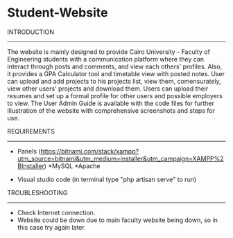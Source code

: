 # Student-Website

INTRODUCTION

------------


The website is mainly designed to provide Cairo University - Faculty of Engineering students with a communication platform where they can interact through posts and comments, and view each others' profiles.  Also, it provides a GPA Calculator tool and timetable view with posted notes. User can upload and add projects to his projects list, view them, comensurately, view other users' projects and download them. Users can upload their resumes and set up a formal profile for other users and possible employers to view. 
The User Admin Guide is available with the code files for further illustration of the website with comprehensive screenshots and steps for use.



REQUIREMENTS

------------


* Panels (https://bitnami.com/stack/xampp?utm_source=bitnami&utm_medium=installer&utm_campaign=XAMPP%2BInstaller)
  *MySQL
  *Apache
 
* Visual studio code  (in terminal type "php artisan serve" to run)


TROUBLESHOOTING

---------------

* Check Internet connection.
* Website could be down due to main faculty website being down, so in this case try again later.
  

